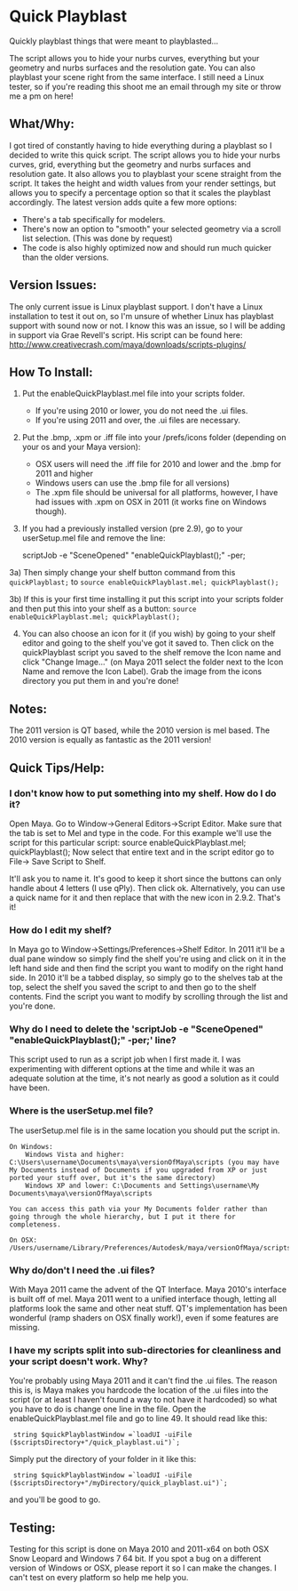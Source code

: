 # Quick Playblast
Quickly playblast things that were meant to playblasted...

The script allows you to hide your nurbs curves, everything but your geometry and nurbs surfaces and the resolution gate. You can also playblast your scene right from the same interface. I still need a Linux tester, so if you're reading this shoot me an email through my site or throw me a pm on here!

## What/Why:
I got tired of constantly having to hide everything during a playblast so I decided to write this quick script. The script allows you to hide your nurbs curves, grid, everything but the geometry and nurbs surfaces and resolution gate. It also allows you to playblast your scene straight from the script. It takes the height and width values from your render settings, but allows you to specify a percentage option so that it scales the playblast accordingly. The latest version adds quite a few more options:

- There's a tab specifically for modelers.
- There's now an option to "smooth" your selected geometry via a scroll list selection. (This was done by request)
- The code is also highly optimized now and should run much quicker than the older versions.

## Version Issues:
The only current issue is Linux playblast support. I don't have a Linux installation to test it out on, so I'm unsure of whether Linux has playblast support with sound now or not. I know this was an issue, so I will be adding in support via Grae Revell's script. His script can be found here:
http://www.creativecrash.com/maya/downloads/scripts-plugins/

## How To Install:

1) Put the enableQuickPlayblast.mel file into your scripts folder.
    - If you're using 2010 or lower, you do not need the .ui files.
    - If you're using 2011 and over, the .ui files are necessary.


2) Put the .bmp, .xpm or .iff file into your /prefs/icons folder (depending on your os and your Maya version):
    - OSX users will need the .iff file for 2010 and lower and the .bmp for 2011 and higher
    - Windows users can use the .bmp file for all versions)
    - The .xpm file should be universal for all platforms, however, I have had issues with .xpm on OSX in 2011 (it works fine on Windows though).

3) If you had a previously installed version (pre 2.9), go to your userSetup.mel file and remove the line:

    scriptJob -e "SceneOpened" "enableQuickPlayblast();" -per;

3a) Then simply change your shelf button command from this `quickPlayblast;` to `source enableQuickPlayblast.mel; quickPlayblast();`

3b) If this is your first time installing it put this script into your scripts folder and then put this into your shelf as a button: `source enableQuickPlayblast.mel; quickPlayblast();`

4) You can also choose an icon for it (if you wish) by going to your shelf editor and going to the shelf you've got it saved to. Then click on the quickPlayblast script you saved to the shelf remove the Icon name and click "Change Image..." (on Maya 2011 select the folder next to the Icon Name and remove the Icon Label). Grab the image from the icons directory you put them in and you're done!

## Notes:
The 2011 version is QT based, while the 2010 version is mel based. The 2010 version is equally as fantastic as the 2011 version!

## Quick Tips/Help:

### I don't know how to put something into my shelf. How do I do it?

Open Maya. Go to Window->General Editors->Script Editor. Make sure that the tab is set to Mel and type in the code. For this example we'll use the script for this particular script: source enableQuickPlayblast.mel; quickPlayblast();
Now select that entire text and in the script editor go to File-> Save Script to Shelf.

It'll ask you to name it. It's good to keep it short since the buttons can only handle about 4 letters (I use qPly). Then click ok. Alternatively, you can use a quick name for it and then replace that with the new icon in 2.9.2. That's it!


### How do I edit my shelf?

In Maya go to Window->Settings/Preferences->Shelf Editor. In 2011 it'll be a dual pane window so simply find the shelf you're using and click on it in the left hand side and then find the script you want to modify on the right hand side. In 2010 it'll be a tabbed display, so simply go to the shelves tab at the top, select the shelf you saved the script to and then go to the shelf contents. Find the script you want to modify by scrolling through the list and you're done.


### Why do I need to delete the 'scriptJob -e "SceneOpened" "enableQuickPlayblast();" -per;' line?

This script used to run as a script job when I first made it. I was experimenting with different options at the time and while it was an adequate solution at the time, it's not nearly as good a solution as it could have been.


### Where is the userSetup.mel file?

The userSetup.mel file is in the same location you should put the script in.

    On Windows:
        Windows Vista and higher: C:\Users\username\Documents\maya\versionOfMaya\scripts (you may have My Documents instead of Documents if you upgraded from XP or just ported your stuff over, but it's the same directory)
        Windows XP and lower: C:\Documents and Settings\username\My Documents\maya\versionOfMaya\scripts

    You can access this path via your My Documents folder rather than going through the whole hierarchy, but I put it there for completeness.

    On OSX: /Users/username/Library/Preferences/Autodesk/maya/versionOfMaya/scripts


### Why do/don't I need the .ui files?

With Maya 2011 came the advent of the QT Interface. Maya 2010's interface is built off of mel. Maya 2011 went to a unified interface though, letting all platforms look the same and other neat stuff. QT's implementation has been wonderful (ramp shaders on OSX finally work!), even if some features are missing.


### I have my scripts split into sub-directories for cleanliness and your script doesn't work. Why?

You're probably using Maya 2011 and it can't find the .ui files. The reason this is, is Maya makes you hardcode the location of the .ui files into the script (or at least I haven't found a way to not have it hardcoded) so what you have to do is change one line in the file. Open the enableQuickPlayblast.mel file and go to line 49. It should read like this:

     string $quickPlayblastWindow =`loadUI -uiFile ($scriptsDirectory+"/quick_playblast.ui")`;

Simply put the directory of your folder in it like this:

     string $quickPlayblastWindow =`loadUI -uiFile ($scriptsDirectory+"/myDirectory/quick_playblast.ui")`;

and you'll be good to go.


## Testing:
Testing for this script is done on Maya 2010 and 2011-x64 on both OSX Snow Leopard and Windows 7 64 bit. If you spot a bug on a different version of Windows or OSX, please report it so I can make the changes. I can't test on every platform so help me help you.
